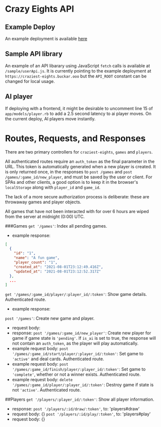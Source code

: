 # Crazy Eights API

## Example Deploy
An example deployment is available [here](https://craziest-eights.buckar.ooo)


## Sample API library
An example of an API libarary using JavaScript `fetch` calls is available at `/sample/userApi.js`. It is currently pointing to the example deployment at `https://craziest-eights.buckar.ooo` but the `API_ROOT` constant can be changed for local usage.

## AI player
If deploying with a frontend, it might be desirable to uncomment line 15 of `app/models/player.rb` to add a 2.5 second latency to ai player moves. On the current deploy, AI players move instantly.

# Routes, Requests, and Responses
There are two primary controllers for `craziest-eights`, `games` and `players`.

All authenticated routes require an `auth_token` as the final parameter in the URL. This token is automatically generated when a new player is created. It is only returned once, in the responses to `post /games` and `post /games/:game_id/new_player`, and must be saved by the user or client. For SPAs and other clients, a good option is to keep it in the browser's `localStorage` along with `player_id` and `game_id`.

The lack of a more secure authorization process is deliberate: these are throwaway games and player objects.

All games that have not been interacted with for over 6 hours are wiped from the server at midnight (0:00) UTC.

###Games
`get '/games'`: Index all pending games.
  * example response:
  ```json
  [
    {
      "id": "1",
      "name": "A fun game",
      "player_count": "1",
      "created_at": "2021-08-01T23:12:49.416Z",
      "updated_at": "2021-08-01T23:12:52.317Z"
    },
    ...
  ]
  ```

`get '/games/:game_id/player/:player_id/:token'`: Show game details. Authenticated route.
  * example response:

`post '/games'`: Create new game and player.
  * request body:
  * response:
`post '/games/:game_id/new_player'`: Create new player for game if game state is `'pending'`. If `is_ai` is set to true, the response will not contain an `auth_token`, as the player will play automatically.
  * example request body:
`post '/games/:game_id/start/player/:player_id/:token'`: Set game to `'active'` and deal cards. Authenticated route.
  * example request body:
`post '/games/:game_id/finish/player/:player_id/:token'`: Set game to `'complete'`, whether or not a winner exists. Authenticated route.
  * example request body:
`delete '/games/:game_id/player/:player_id/:token'`: Destroy game if state is not `'active'`. Authenticated route.

##Players
`get '/players/:player_id/:token'`: Show all player information. 
  * response:
`post '/players/:id/draw/:token'`, to: 'players#draw'
  * request body: {}
`post '/players/:id/play/:token'`, to: 'players#play'
  * request body: {}
